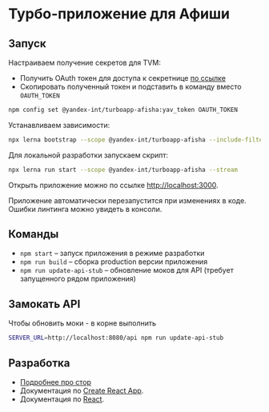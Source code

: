# Турбо-приложение для Афиши

## Запуск

Настраиваем получение секретов для TVM:
- Получить OAuth токен для доступа к секретнице [по ссылке](https://oauth.yandex-team.ru/authorize?response_type=token&client_id=ce68fbebc76c4ffda974049083729982)
- Скопировать полученный токен и подставить в команду вместо `OAUTH_TOKEN`
```bash
npm config set @yandex-int/turboapp-afisha:yav_token OAUTH_TOKEN
```

Устанавливаем зависимости:
```bash
npx lerna bootstrap --scope @yandex-int/turboapp-afisha --include-filtered-dependencies
```

Для локальной разработки запускаем скрипт:
```bash
npx lerna run start --scope @yandex-int/turboapp-afisha --stream
```

Открыть приложение можно по ссылке [http://localhost:3000](http://localhost:3000).

Приложение автоматически перезапустится при изменениях в коде.
Ошибки линтинга можно увидеть в консоли.

## Команды

- `npm start` – запуск приложения в режиме разработки
- `npm run build` – сборка production версии приложения
- `npm run update-api-stub` – обновление моков для API (требует запущенного рядом приложения)

## Замокать API

Чтобы обновить моки - в корне выполнить
```bash
SERVER_URL=http://localhost:8080/api npm run update-api-stub
```

## Разработка

- [Подробнее про стор](./src/app/redux/README.md)
- Документация по [Create React App](https://facebook.github.io/create-react-app/docs/getting-started/).
- Документация по [React](https://reactjs.org/).
